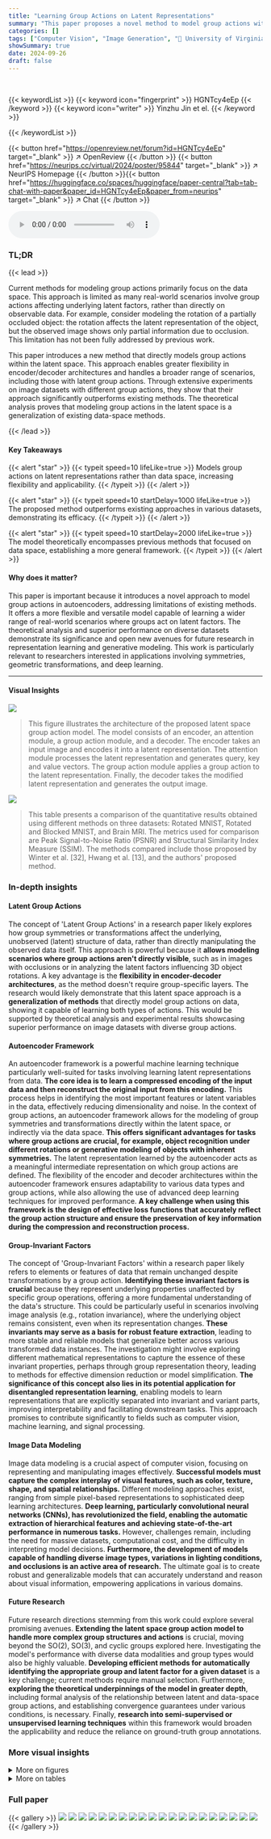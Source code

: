 ```yaml
---
title: "Learning Group Actions on Latent Representations"
summary: "This paper proposes a novel method to model group actions within autoencoders by learning these actions in the latent space, enhancing model versatility and improving performance in various real-world..."
categories: []
tags: ["Computer Vision", "Image Generation", "🏢 University of Virginia",]
showSummary: true
date: 2024-09-26
draft: false
---
```


<br>

{{< keywordList >}}
{{< keyword icon="fingerprint" >}} HGNTcy4eEp {{< /keyword >}}
{{< keyword icon="writer" >}} Yinzhu Jin et el. {{< /keyword >}}
 
{{< /keywordList >}}

{{< button href="https://openreview.net/forum?id=HGNTcy4eEp" target="_blank" >}}
↗ OpenReview
{{< /button >}}
{{< button href="https://neurips.cc/virtual/2024/poster/95844" target="_blank" >}}
↗ NeurIPS Homepage
{{< /button >}}{{< button href="https://huggingface.co/spaces/huggingface/paper-central?tab=tab-chat-with-paper&paper_id=HGNTcy4eEp&paper_from=neurips" target="_blank" >}}
↗ Chat
{{< /button >}}



<audio controls>
    <source src="https://ai-paper-reviewer.com/HGNTcy4eEp/podcast.wav" type="audio/wav">
    Your browser does not support the audio element.
</audio>


### TL;DR


{{< lead >}}

Current methods for modeling group actions primarily focus on the data space. This approach is limited as many real-world scenarios involve group actions affecting underlying latent factors, rather than directly on observable data.  For example, consider modeling the rotation of a partially occluded object: the rotation affects the latent representation of the object, but the observed image shows only partial information due to occlusion.  This limitation has not been fully addressed by previous work.

This paper introduces a new method that directly models group actions within the latent space. This approach enables greater flexibility in encoder/decoder architectures and handles a broader range of scenarios, including those with latent group actions. Through extensive experiments on image datasets with different group actions, they show that their approach significantly outperforms existing methods. The theoretical analysis proves that modeling group actions in the latent space is a generalization of existing data-space methods.

{{< /lead >}}


#### Key Takeaways

{{< alert "star" >}}
{{< typeit speed=10 lifeLike=true >}} Models group actions on latent representations rather than data space, increasing flexibility and applicability. {{< /typeit >}}
{{< /alert >}}

{{< alert "star" >}}
{{< typeit speed=10 startDelay=1000 lifeLike=true >}} The proposed method outperforms existing approaches in various datasets, demonstrating its efficacy. {{< /typeit >}}
{{< /alert >}}

{{< alert "star" >}}
{{< typeit speed=10 startDelay=2000 lifeLike=true >}} The model theoretically encompasses previous methods that focused on data space, establishing a more general framework. {{< /typeit >}}
{{< /alert >}}

#### Why does it matter?
This paper is important because it introduces a novel approach to model group actions in autoencoders, addressing limitations of existing methods.  It offers a more flexible and versatile model capable of learning a wider range of real-world scenarios where groups act on latent factors. The theoretical analysis and superior performance on diverse datasets demonstrate its significance and open new avenues for future research in representation learning and generative modeling.  This work is particularly relevant to researchers interested in applications involving symmetries, geometric transformations, and deep learning.

------
#### Visual Insights



![](https://ai-paper-reviewer.com/HGNTcy4eEp/figures_3_1.jpg)

> This figure illustrates the architecture of the proposed latent space group action model. The model consists of an encoder, an attention module, a group action module, and a decoder. The encoder takes an input image and encodes it into a latent representation. The attention module processes the latent representation and generates query, key and value vectors. The group action module applies a group action to the latent representation. Finally, the decoder takes the modified latent representation and generates the output image.





![](https://ai-paper-reviewer.com/HGNTcy4eEp/tables_7_1.jpg)

> This table presents a comparison of the quantitative results obtained using different methods on three datasets: Rotated MNIST, Rotated and Blocked MNIST, and Brain MRI.  The metrics used for comparison are Peak Signal-to-Noise Ratio (PSNR) and Structural Similarity Index Measure (SSIM).  The methods compared include those proposed by Winter et al. [32], Hwang et al. [13], and the authors' proposed method.





### In-depth insights


#### Latent Group Actions
The concept of 'Latent Group Actions' in a research paper likely explores how group symmetries or transformations affect the underlying, unobserved (latent) structure of data, rather than directly manipulating the observed data itself. This approach is powerful because it **allows modeling scenarios where group actions aren't directly visible**, such as in images with occlusions or in analyzing the latent factors influencing 3D object rotations.  A key advantage is the **flexibility in encoder-decoder architectures**, as the method doesn't require group-specific layers. The research would likely demonstrate that this latent space approach is a **generalization of methods** that directly model group actions on data, showing it capable of learning both types of actions. This would be supported by theoretical analysis and experimental results showcasing superior performance on image datasets with diverse group actions.

#### Autoencoder Framework
An autoencoder framework is a powerful machine learning technique particularly well-suited for tasks involving learning latent representations from data.  **The core idea is to learn a compressed encoding of the input data and then reconstruct the original input from this encoding.** This process helps in identifying the most important features or latent variables in the data, effectively reducing dimensionality and noise.  In the context of group actions, an autoencoder framework allows for the modeling of group symmetries and transformations directly within the latent space, or indirectly via the data space.  **This offers significant advantages for tasks where group actions are crucial, for example, object recognition under different rotations or generative modeling of objects with inherent symmetries.** The latent representation learned by the autoencoder acts as a meaningful intermediate representation on which group actions are defined.  The flexibility of the encoder and decoder architectures within the autoencoder framework ensures adaptability to various data types and group actions, while also allowing the use of advanced deep learning techniques for improved performance. **A key challenge when using this framework is the design of effective loss functions that accurately reflect the group action structure and ensure the preservation of key information during the compression and reconstruction process.**

#### Group-Invariant Factors
The concept of 'Group-Invariant Factors' within a research paper likely refers to elements or features of data that remain unchanged despite transformations by a group action.  **Identifying these invariant factors is crucial** because they represent underlying properties unaffected by specific group operations, offering a more fundamental understanding of the data's structure.  This could be particularly useful in scenarios involving image analysis (e.g., rotation invariance), where the underlying object remains consistent, even when its representation changes. **These invariants may serve as a basis for robust feature extraction**, leading to more stable and reliable models that generalize better across various transformed data instances. The investigation might involve exploring different mathematical representations to capture the essence of these invariant properties, perhaps through group representation theory, leading to methods for effective dimension reduction or model simplification.  **The significance of this concept also lies in its potential application for disentangled representation learning**, enabling models to learn representations that are explicitly separated into invariant and variant parts, improving interpretability and facilitating downstream tasks. This approach promises to contribute significantly to fields such as computer vision, machine learning, and signal processing.

#### Image Data Modeling
Image data modeling is a crucial aspect of computer vision, focusing on representing and manipulating images effectively.  **Successful models must capture the complex interplay of visual features, such as color, texture, shape, and spatial relationships.**  Different modeling approaches exist, ranging from simple pixel-based representations to sophisticated deep learning architectures.  **Deep learning, particularly convolutional neural networks (CNNs), has revolutionized the field, enabling the automatic extraction of hierarchical features and achieving state-of-the-art performance in numerous tasks.**  However, challenges remain, including the need for massive datasets, computational cost, and the difficulty in interpreting model decisions.  **Furthermore, the development of models capable of handling diverse image types, variations in lighting conditions, and occlusions is an active area of research.**  The ultimate goal is to create robust and generalizable models that can accurately understand and reason about visual information, empowering applications in various domains.

#### Future Research
Future research directions stemming from this work could explore several promising avenues. **Extending the latent space group action model to handle more complex group structures and actions** is crucial, moving beyond the SO(2), SO(3), and cyclic groups explored here.  Investigating the model's performance with diverse data modalities and group types would also be highly valuable.  **Developing efficient methods for automatically identifying the appropriate group and latent factor for a given dataset** is a key challenge; current methods require manual selection.  Furthermore, **exploring the theoretical underpinnings of the model in greater depth**, including formal analysis of the relationship between latent and data-space group actions, and establishing convergence guarantees under various conditions, is necessary.  Finally, **research into semi-supervised or unsupervised learning techniques** within this framework would broaden the applicability and reduce the reliance on ground-truth group annotations.


### More visual insights

<details>
<summary>More on figures
</summary>


![](https://ai-paper-reviewer.com/HGNTcy4eEp/figures_5_1.jpg)

> This figure shows example pairs of images from the five datasets used in the paper's experiments. Each column represents a dataset, and each row shows a pair of images related by a group action (e.g., rotation, contrast change).  The pairs demonstrate the various types of group actions that the proposed model handles. For instance, the 'Rotated MNIST' shows rotated images of the digit '7', while 'Rotated and blocked MNIST' shows the same digit with an added block, demonstrating that the group action is on the digit itself, and not just the visual appearance of the image.


![](https://ai-paper-reviewer.com/HGNTcy4eEp/figures_7_1.jpg)

> This figure shows the qualitative results of the proposed latent space group action model and two baselines (Hwang et al. and Winter et al.) on three datasets: Rotated MNIST, Rotated and blocked MNIST, and Brain MRI.  For each dataset, the 'Inputs' row shows example input images. Subsequent rows show the reconstructions generated by each model. The 'Ground truth' row shows the corresponding target images. The figure demonstrates the superior performance of the proposed method in generating visually accurate reconstructions, particularly in capturing finer details and dealing with occlusion (as in Rotated and blocked MNIST).


![](https://ai-paper-reviewer.com/HGNTcy4eEp/figures_7_2.jpg)

> This figure shows the reconstruction results of two 3D object datasets: NMR dataset and Plane in the sky dataset.  For each dataset, the input images are shown in the top row, followed by reconstruction results from three different models: Dupont et al., Sajjadi et al., and the proposed model. The ground truth images are displayed in the bottom row. The NMR dataset contains rendered 3D objects from various viewpoints, whereas the Plane in the sky dataset shows images of airplanes against a sky backdrop, under different rotations. The figure visually demonstrates the relative performance of each model on reconstructing images based on group actions in the latent space. The proposed model showcases better performance overall in terms of detail and visual fidelity.


![](https://ai-paper-reviewer.com/HGNTcy4eEp/figures_9_1.jpg)

> This figure visually compares the results of different ablation studies on the 3D object rendering dataset.  Each row represents a different object (gun, car, chair, airplane). The 'Inputs' column shows the original input image. The subsequent columns show the reconstructions generated by different model variations:  * **Ablation 1:**  Model without skip connections and LPIPS loss. * **Ablation 2:** Model without skip connections. * **Ablation 3:** Model without LPIPS loss. * **Full:** The complete model with skip connections and LPIPS loss. * **Ground truth:** The original, correctly rendered image.  The figure demonstrates the impact of skip connections and LPIPS loss on reconstruction quality. The 'Full' model generally produces the best reconstructions, highlighting the importance of these components in achieving high-quality results.


![](https://ai-paper-reviewer.com/HGNTcy4eEp/figures_9_2.jpg)

> This figure demonstrates the model's ability to disentangle invariant and varying factors in latent representations. By swapping the invariant and varying components of latent representations between two input images and decoding the results, the model generates new combinations of features. This showcases the model's capacity to generalize to unseen combinations of factors, indicating a successful disentanglement of the latent space.


</details>




<details>
<summary>More on tables
</summary>


![](https://ai-paper-reviewer.com/HGNTcy4eEp/tables_8_1.jpg)
> This table presents quantitative results on two 3D object rendered datasets, NMR and Plane in the sky.  The metrics used are Peak Signal-to-Noise Ratio (PSNR), Structural Similarity Index Measure (SSIM), and Learned Perceptual Image Patch Similarity (LPIPS).  The table compares the performance of three different methods: Dupont et al., Sajjadi et al., and the method proposed in the paper. Lower LPIPS values indicate better perceptual quality.

![](https://ai-paper-reviewer.com/HGNTcy4eEp/tables_8_2.jpg)
> This table presents a quantitative comparison of different model configurations on the NMR dataset.  It shows the impact of removing skip connections and/or the LPIPS loss on the model's performance, as measured by PSNR, SSIM, and LPIPS.  The 'Ours (full)' row shows the performance of the complete model, which includes both skip connections and the LPIPS loss.

![](https://ai-paper-reviewer.com/HGNTcy4eEp/tables_15_1.jpg)
> This table compares the number of learnable parameters in the proposed model and baseline models across three different datasets: MNIST-derived datasets, brain MRI dataset, and 3D object-rendered datasets. It highlights the relative efficiency of the proposed model in terms of the number of parameters.

![](https://ai-paper-reviewer.com/HGNTcy4eEp/tables_15_2.jpg)
> This table presents a quantitative comparison of the proposed model's performance against baseline models on three datasets: Rotated MNIST, Rotated and blocked MNIST, and Brain MRI.  The metrics used for comparison are Peak Signal-to-Noise Ratio (PSNR) and Structural Similarity Index Measure (SSIM).  Higher PSNR and SSIM values indicate better image reconstruction quality.

![](https://ai-paper-reviewer.com/HGNTcy4eEp/tables_15_3.jpg)
> This table presents a quantitative comparison of the proposed method against baseline methods on three datasets: Rotated MNIST, Rotated and Blocked MNIST, and Brain MRI.  The metrics used for comparison are PSNR and SSIM.  The table shows that the proposed method outperforms existing methods on all three datasets across both metrics.

![](https://ai-paper-reviewer.com/HGNTcy4eEp/tables_16_1.jpg)
> This table compares the number of learnable parameters for the proposed model and baseline models across three different datasets: MNIST-derived datasets, Brain MRI dataset, and 3D objects rendered datasets.  It highlights the relative efficiency of the proposed model in terms of the number of parameters used compared to alternative approaches.

![](https://ai-paper-reviewer.com/HGNTcy4eEp/tables_16_2.jpg)
> This table compares the number of learnable parameters across different models and datasets.  It shows that the proposed model ('Ours') has a significantly smaller number of parameters than most other models, particularly on the 3D rendered datasets, while still achieving comparable or better performance. This suggests that the model's efficiency is not solely dependent on the complexity or size of the model architecture.

</details>




### Full paper

{{< gallery >}}
<img src="https://ai-paper-reviewer.com/HGNTcy4eEp/1.png" class="grid-w50 md:grid-w33 xl:grid-w25" />
<img src="https://ai-paper-reviewer.com/HGNTcy4eEp/2.png" class="grid-w50 md:grid-w33 xl:grid-w25" />
<img src="https://ai-paper-reviewer.com/HGNTcy4eEp/3.png" class="grid-w50 md:grid-w33 xl:grid-w25" />
<img src="https://ai-paper-reviewer.com/HGNTcy4eEp/4.png" class="grid-w50 md:grid-w33 xl:grid-w25" />
<img src="https://ai-paper-reviewer.com/HGNTcy4eEp/5.png" class="grid-w50 md:grid-w33 xl:grid-w25" />
<img src="https://ai-paper-reviewer.com/HGNTcy4eEp/6.png" class="grid-w50 md:grid-w33 xl:grid-w25" />
<img src="https://ai-paper-reviewer.com/HGNTcy4eEp/7.png" class="grid-w50 md:grid-w33 xl:grid-w25" />
<img src="https://ai-paper-reviewer.com/HGNTcy4eEp/8.png" class="grid-w50 md:grid-w33 xl:grid-w25" />
<img src="https://ai-paper-reviewer.com/HGNTcy4eEp/9.png" class="grid-w50 md:grid-w33 xl:grid-w25" />
<img src="https://ai-paper-reviewer.com/HGNTcy4eEp/10.png" class="grid-w50 md:grid-w33 xl:grid-w25" />
<img src="https://ai-paper-reviewer.com/HGNTcy4eEp/11.png" class="grid-w50 md:grid-w33 xl:grid-w25" />
<img src="https://ai-paper-reviewer.com/HGNTcy4eEp/12.png" class="grid-w50 md:grid-w33 xl:grid-w25" />
<img src="https://ai-paper-reviewer.com/HGNTcy4eEp/13.png" class="grid-w50 md:grid-w33 xl:grid-w25" />
<img src="https://ai-paper-reviewer.com/HGNTcy4eEp/14.png" class="grid-w50 md:grid-w33 xl:grid-w25" />
<img src="https://ai-paper-reviewer.com/HGNTcy4eEp/15.png" class="grid-w50 md:grid-w33 xl:grid-w25" />
<img src="https://ai-paper-reviewer.com/HGNTcy4eEp/16.png" class="grid-w50 md:grid-w33 xl:grid-w25" />
<img src="https://ai-paper-reviewer.com/HGNTcy4eEp/17.png" class="grid-w50 md:grid-w33 xl:grid-w25" />
<img src="https://ai-paper-reviewer.com/HGNTcy4eEp/18.png" class="grid-w50 md:grid-w33 xl:grid-w25" />
<img src="https://ai-paper-reviewer.com/HGNTcy4eEp/19.png" class="grid-w50 md:grid-w33 xl:grid-w25" />
<img src="https://ai-paper-reviewer.com/HGNTcy4eEp/20.png" class="grid-w50 md:grid-w33 xl:grid-w25" />
{{< /gallery >}}